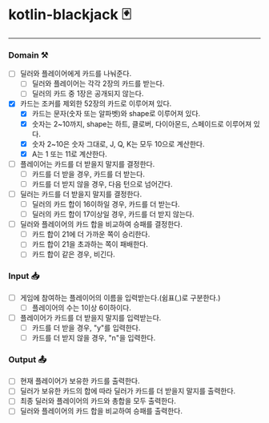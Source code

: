 # kotlin-blackjack 🃏

---

### Domain ⚒️

- [ ] 딜러와 플레이어에게 카드를 나눠준다.
    - [ ] 딜러와 플레이어는 각각 2장의 카드를 받는다.
    - [ ] 딜러의 카드 중 1장은 공개되지 않는다.
- [x] 카드는 조커를 제외한 52장의 카드로 이루어져 있다.
    - [x] 카드는 문자(숫자 또는 알파벳)와 shape로 이루어져 있다.
    - [x] 숫자는 2~10까지, shape는 하트, 클로버, 다이아몬드, 스페이드로 이루어져 있다.
    - [x] 숫자 2~10은 숫자 그대로, J, Q, K는 모두 10으로 계산한다.
    - [x] A는 1 또는 11로 계산한다.
- [ ] 플레이어는 카드를 더 받을지 말지를 결정한다.
    - [ ] 카드를 더 받을 경우, 카드를 더 받는다.
    - [ ] 카드를 더 받지 않을 경우, 다음 턴으로 넘어간다.
- [ ] 딜러는 카드를 더 받을지 말지를 결정한다.
    - [ ] 딜러의 카드 합이 16이하일 경우, 카드를 더 받는다.
    - [ ] 딜러의 카드 합이 17이상일 경우, 카드를 더 받지 않는다.
- [ ] 딜러와 플레이어의 카드 합을 비교하여 승패를 결정한다.
    - [ ] 카드 합이 21에 더 가까운 쪽이 승리한다.
    - [ ] 카드 합이 21을 초과하는 쪽이 패배한다.
    - [ ] 카드 합이 같은 경우, 비긴다.

### Input 📥

-[ ] 게임에 참여하는 플레이어의 이름을 입력받는다.(쉼표(,)로 구분한다.)
    - [ ] 플레이어의 수는 1이상 6이하이다.
- [ ] 플레이어가 카드를 더 받을지 말지를 입력받는다.
    - [ ] 카드를 더 받을 경우, "y"를 입력한다.
    - [ ] 카드를 더 받지 않을 경우, "n"을 입력한다.

### Output 📤

- [ ] 현재 플레이어가 보유한 카드를 출력한다.
- [ ] 딜러가 보유한 카드의 합에 따라 딜러가 카드를 더 받을지 말지를 출력한다.
- [ ] 최종 딜러와 플레이어의 카드와 총합을 모두 출력한다.
- [ ] 딜러와 플레이어의 카드 합을 비교하여 승패를 출력한다.
